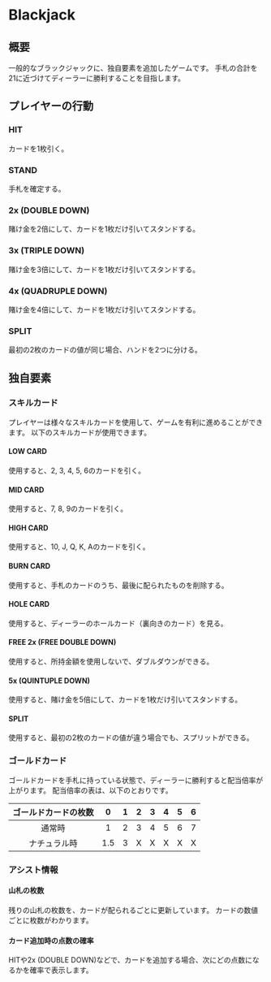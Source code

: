 # Blackjack

## 概要

一般的なブラックジャックに、独自要素を追加したゲームです。
手札の合計を21に近づけてディーラーに勝利することを目指します。

## プレイヤーの行動

### HIT

カードを1枚引く。

### STAND

手札を確定する。

### 2x (DOUBLE DOWN)

賭け金を2倍にして、カードを1枚だけ引いてスタンドする。

### 3x (TRIPLE DOWN)

賭け金を3倍にして、カードを1枚だけ引いてスタンドする。

### 4x (QUADRUPLE DOWN)

賭け金を4倍にして、カードを1枚だけ引いてスタンドする。

### SPLIT

最初の2枚のカードの値が同じ場合、ハンドを2つに分ける。

## 独自要素

### スキルカード

プレイヤーは様々なスキルカードを使用して、ゲームを有利に進めることができます。
以下のスキルカードが使用できます。

#### LOW CARD

使用すると、2, 3, 4, 5, 6のカードを引く。

#### MID CARD

使用すると、7, 8, 9のカードを引く。

#### HIGH CARD

使用すると、10, J, Q, K, Aのカードを引く。

#### BURN CARD

使用すると、手札のカードのうち、最後に配られたものを削除する。

#### HOLE CARD

使用すると、ディーラーのホールカード（裏向きのカード）を見る。

#### FREE 2x (FREE DOUBLE DOWN)

使用すると、所持金額を使用しないで、ダブルダウンができる。

#### 5x (QUINTUPLE DOWN)

使用すると、賭け金を5倍にして、カードを1枚だけ引いてスタンドする。

#### SPLIT

使用すると、最初の2枚のカードの値が違う場合でも、スプリットができる。

### ゴールドカード

ゴールドカードを手札に持っている状態で、ディーラーに勝利すると配当倍率が上がります。
配当倍率の表は、以下のとおりです。

| ゴールドカードの枚数 | 0 | 1 | 2 | 3 | 4 | 5 | 6 |
| :----------------: | :-: | :-: | :-: | :-: | :-: | :-: | :-: |
| 通常時 | 1 | 2 | 3 | 4 | 5 | 6 | 7 |
| ナチュラル時 | 1.5 | 3 | X | X | X | X | X | 

### アシスト情報

#### 山札の枚数

残りの山札の枚数を、カードが配られるごとに更新しています。
カードの数値ごとに枚数がわかります。

#### カード追加時の点数の確率

HITや2x (DOUBLE DOWN)などで、カードを追加する場合、次にどの点数になるかを確率で表示します。
